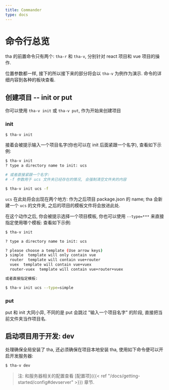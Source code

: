 ```yaml
---
title: Commander
type: docs
---
```


# 命令行总览

tha 的前置命令只有两个: `tha-r` 和 `tha-v`, 分别针对 react 项目和 vue 项目的操作.

位置参数都一样, 接下的所以接下来的部分将会以 `tha-v` 为例作为演示. 命令的详细内容到各种的板块查看.

## 创建项目 -- init or put

你可以使用 `tha-v init` 或 `tha-v put`, 作为开始来创建项目

### init

```bash
$ tha-v init
```

接着会被提示输入一个项目名字(你也可以在 init 后面紧跟一个名字), 查看如下示例: 

```bash
$ tha-v init
? type a directory name to init: ucs

# 或者直接紧跟一个名字:
# -f 参数用于 ucs 文件夹已经存在的情况, 会强制清空文件夹的内容

$ tha-v init ucs -f
```

`ucs` 在此处将会出现在两个地方: 作为之后项目 package.json 的 name; tha 会新建一个 `ucs` 的文件夹, 之后的项目的模板文件将会放进此处.

在这个动作之后, 你会被提示选择一个项目模板, 你也可以使用 `--type=***` 来直接指定使用哪个模板: 查看如下示例:

```bash
$ tha-v init

? type a directory name to init: ucs

? please choose a template (Use arrow keys)
❯ simple  template will only contain vue
  router  template will contain vue+router
  vuex  template will contain vue+vuex
  router-vuex  template will contain vue+router+vuex

或者直接指定模板:

$ tha-v init ucs --type=simple
```

### put

put 和 init 大同小异, 不同的是 put 会跳过 "输入一个项目名字" 的阶段, 直接把当前文件夹当作项目名.

## 启动项目用于开发: dev

处理确保全局安装了 tha, 还必须确保在项目本地安装 tha, 使用如下命令便可以开启开发服务器:

```bash
$ tha-v dev
```

> 注: 和服务器相关的配置查看 [配置项]({{< ref "/docs/getting-started/config#devserver" >}}) 章节.